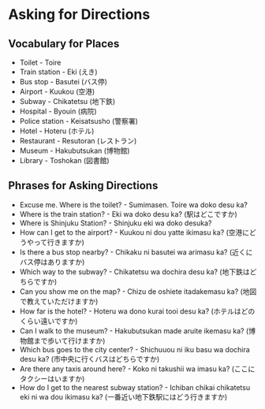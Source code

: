 # Asking for Directions

## Vocabulary for Places
- Toilet - Toire
- Train station - Eki (えき)
- Bus stop - Basutei (バス停)
- Airport - Kuukou (空港)
- Subway - Chikatetsu (地下鉄)
- Hospital - Byouin (病院)
- Police station - Keisatsusho (警察署)
- Hotel - Hoteru (ホテル)
- Restaurant - Resutoran (レストラン)
- Museum - Hakubutsukan (博物館)
- Library - Toshokan (図書館)

## Phrases for Asking Directions
- Excuse me. Where is the toilet? - Sumimasen. Toire wa doko desu ka?
- Where is the train station? - Eki wa doko desu ka? (駅はどこですか)
- Where is Shinjuku Station? - Shinjuku eki wa doko desuka?
- How can I get to the airport? - Kuukou ni dou yatte ikimasu ka? (空港にどうやって行きますか)
- Is there a bus stop nearby? - Chikaku ni basutei wa arimasu ka? (近くにバス停はありますか)
- Which way to the subway? - Chikatetsu wa dochira desu ka? (地下鉄はどちらですか)
- Can you show me on the map? - Chizu de oshiete itadakemasu ka? (地図で教えていただけますか)
- How far is the hotel? - Hoteru wa dono kurai tooi desu ka? (ホテルはどのくらい遠いですか)
- Can I walk to the museum? - Hakubutsukan made aruite ikemasu ka? (博物館まで歩いて行けますか)
- Which bus goes to the city center? - Shichuuou ni iku basu wa dochira desu ka? (市中央に行くバスはどちらですか)
- Are there any taxis around here? - Koko ni takushii wa imasu ka? (ここにタクシーはいますか)
- How do I get to the nearest subway station? - Ichiban chikai chikatetsu eki ni wa dou ikimasu ka? (一番近い地下鉄駅にはどう行きますか)
